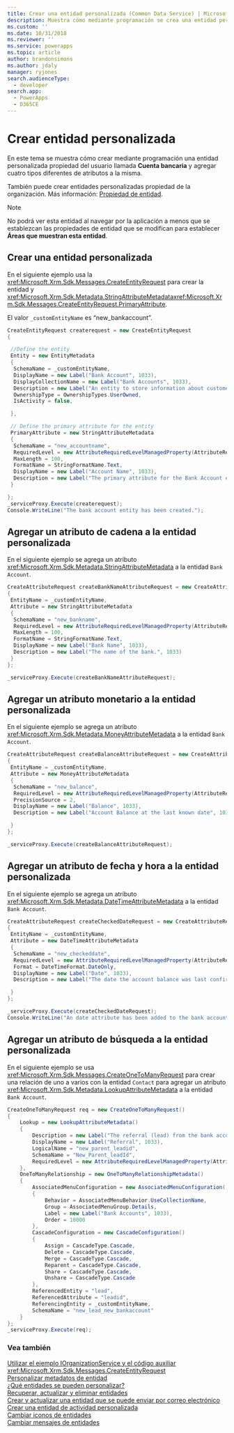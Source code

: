 ```yaml
---
title: Crear una entidad personalizada (Common Data Service) | MicrosoftDocs
description: Muestra cómo mediante programación se crea una entidad personalizada en Common Data Service.
ms.custom: ''
ms.date: 10/31/2018
ms.reviewer: ''
ms.service: powerapps
ms.topic: article
author: brandonsimons
ms.author: jdaly
manager: ryjones
search.audienceType:
  - developer
search.app:
  - PowerApps
  - D365CE
---
```

# <a name="create-custom-entity"></a>Crear entidad personalizada

En este tema se muestra cómo crear mediante programación una entidad personalizada propiedad del usuario llamada **Cuenta bancaria** y agregar cuatro tipos diferentes de atributos a la misma.  
  
También puede crear entidades personalizadas propiedad de la organización. Más información: [Propiedad de entidad](/dynamics365/customer-engagement/developer/introduction-entities#entity-ownership).  
  
> [!NOTE]
>  No podrá ver esta entidad al navegar por la aplicación a menos que se establezcan las propiedades de entidad que se modifican para establecer **Áreas que muestran esta entidad**.  
  
<a name="BKMK_CreateCustomEntity"></a>   

## <a name="create-a-custom-entity"></a>Crear una entidad personalizada  

 En el siguiente ejemplo usa la <xref:Microsoft.Xrm.Sdk.Messages.CreateEntityRequest> para crear la entidad y <xref:Microsoft.Xrm.Sdk.Metadata.StringAttributeMetadata><xref:Microsoft.Xrm.Sdk.Messages.CreateEntityRequest.PrimaryAttribute>.  
  
 El valor `_customEntityName` es “new_bankaccount”.  
  
```csharp
CreateEntityRequest createrequest = new CreateEntityRequest
{

 //Define the entity
 Entity = new EntityMetadata
 {
  SchemaName = _customEntityName,
  DisplayName = new Label("Bank Account", 1033),
  DisplayCollectionName = new Label("Bank Accounts", 1033),
  Description = new Label("An entity to store information about customer bank accounts", 1033),
  OwnershipType = OwnershipTypes.UserOwned,
  IsActivity = false,

 },

 // Define the primary attribute for the entity
 PrimaryAttribute = new StringAttributeMetadata
 {
  SchemaName = "new_accountname",
  RequiredLevel = new AttributeRequiredLevelManagedProperty(AttributeRequiredLevel.None),
  MaxLength = 100,
  FormatName = StringFormatName.Text,
  DisplayName = new Label("Account Name", 1033),
  Description = new Label("The primary attribute for the Bank Account entity.", 1033)
 }

};
_serviceProxy.Execute(createrequest);
Console.WriteLine("The bank account entity has been created.");
```  
  
<a name="BKMK_AddStringAttribute"></a>   

## <a name="add-a-string-attribute-to-the-custom-entity"></a>Agregar un atributo de cadena a la entidad personalizada  

En el siguiente ejemplo se agrega un atributo <xref:Microsoft.Xrm.Sdk.Metadata.StringAttributeMetadata> a la entidad `Bank Account`.  
  
```csharp
CreateAttributeRequest createBankNameAttributeRequest = new CreateAttributeRequest
{
 EntityName = _customEntityName,
 Attribute = new StringAttributeMetadata
 {
  SchemaName = "new_bankname",
  RequiredLevel = new AttributeRequiredLevelManagedProperty(AttributeRequiredLevel.None),
  MaxLength = 100,
  FormatName = StringFormatName.Text,
  DisplayName = new Label("Bank Name", 1033),
  Description = new Label("The name of the bank.", 1033)
 }
};

_serviceProxy.Execute(createBankNameAttributeRequest);
```
  
<a name="BKMK_AddMoneyAttribute"></a>   

## <a name="add-a-money-attribute-to-the-custom-entity"></a>Agregar un atributo monetario a la entidad personalizada  

 En el siguiente ejemplo se agrega un atributo <xref:Microsoft.Xrm.Sdk.Metadata.MoneyAttributeMetadata> a la entidad `Bank Account`.  
  
```csharp
CreateAttributeRequest createBalanceAttributeRequest = new CreateAttributeRequest
{
 EntityName = _customEntityName,
 Attribute = new MoneyAttributeMetadata
 {
  SchemaName = "new_balance",
  RequiredLevel = new AttributeRequiredLevelManagedProperty(AttributeRequiredLevel.None),
  PrecisionSource = 2,
  DisplayName = new Label("Balance", 1033),
  Description = new Label("Account Balance at the last known date", 1033),

 }
};

_serviceProxy.Execute(createBalanceAttributeRequest);

```  
  
<a name="BKMK_AddDateTimeAttribute"></a>   

## <a name="add-a-datetime-attribute-to-the-custom-entity"></a>Agregar un atributo de fecha y hora a la entidad personalizada  

En el siguiente ejemplo se agrega un atributo <xref:Microsoft.Xrm.Sdk.Metadata.DateTimeAttributeMetadata> a la entidad `Bank Account`.  
  
```csharp
CreateAttributeRequest createCheckedDateRequest = new CreateAttributeRequest
{
 EntityName = _customEntityName,
 Attribute = new DateTimeAttributeMetadata
 {
  SchemaName = "new_checkeddate",
  RequiredLevel = new AttributeRequiredLevelManagedProperty(AttributeRequiredLevel.None),
  Format = DateTimeFormat.DateOnly,
  DisplayName = new Label("Date", 1033),
  Description = new Label("The date the account balance was last confirmed", 1033)

 }
};

_serviceProxy.Execute(createCheckedDateRequest);
Console.WriteLine("An date attribute has been added to the bank account entity.");
```
  
<a name="BKMK_AddLookupAttribute"></a>
   
## <a name="add-a-lookup-attribute-to-the-custom-entity"></a>Agregar un atributo de búsqueda a la entidad personalizada 
 
 En el siguiente ejemplo se usa <xref:Microsoft.Xrm.Sdk.Messages.CreateOneToManyRequest> para crear una relación de uno a varios con la entidad `Contact` para agregar un atributo <xref:Microsoft.Xrm.Sdk.Metadata.LookupAttributeMetadata> a la entidad `Bank Account`.  
  
```csharp
CreateOneToManyRequest req = new CreateOneToManyRequest()
{
    Lookup = new LookupAttributeMetadata()
    {
        Description = new Label("The referral (lead) from the bank account owner", 1033),
        DisplayName = new Label("Referral", 1033),
        LogicalName = "new_parent_leadid",
        SchemaName = "New_Parent_leadId",
        RequiredLevel = new AttributeRequiredLevelManagedProperty(AttributeRequiredLevel.Recommended)
    },
    OneToManyRelationship = new OneToManyRelationshipMetadata()
    {
        AssociatedMenuConfiguration = new AssociatedMenuConfiguration()
        {
            Behavior = AssociatedMenuBehavior.UseCollectionName,
            Group = AssociatedMenuGroup.Details,
            Label = new Label("Bank Accounts", 1033),
            Order = 10000
        },
        CascadeConfiguration = new CascadeConfiguration()
        {
            Assign = CascadeType.Cascade,
            Delete = CascadeType.Cascade,
            Merge = CascadeType.Cascade,
            Reparent = CascadeType.Cascade,
            Share = CascadeType.Cascade,
            Unshare = CascadeType.Cascade
        },
        ReferencedEntity = "lead",
        ReferencedAttribute = "leadid",
        ReferencingEntity = _customEntityName,
        SchemaName = "new_lead_new_bankaccount"
    }
};
_serviceProxy.Execute(req);
```
  
### <a name="see-also"></a>Vea también  
 [Utilizar el ejemplo IOrganizationService y el código auxiliar](/dynamics365/customer-engagement/developer/use-sample-helper-code)   
 <xref:Microsoft.Xrm.Sdk.Messages.CreateEntityRequest>   
 [Personalizar metadatos de entidad](../customize-entity-metadata.md)   
 [¿Qué entidades se pueden personalizar?](/dynamics365/customer-engagement/developer/which-entities-are-customizable)   
 [Recuperar, actualizar y eliminar entidades](/dynamics365/customer-engagement/developer/retrieve-update-delete-entities)   
 [Crear y actualizar una entidad que se puede enviar por correo electrónico](/dynamics365/customer-engagement/developer/create-update-entity-emailed)   
 [Crear una entidad de actividad personalizada](/dynamics365/customer-engagement/developer/create-custom-activity-entity)   
 [Cambiar iconos de entidades](/dynamics365/customer-engagement/developer/modify-icons-entity)   
 [Cambiar mensajes de entidades](/dynamics365/customer-engagement/developer/modify-messages-entity)
